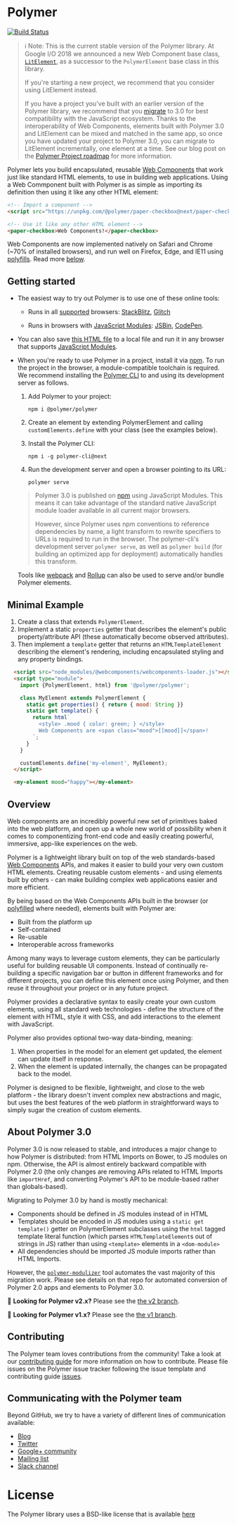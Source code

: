 # Polymer

[![Build Status](https://travis-ci.org/Polymer/polymer.svg?branch=master)](https://travis-ci.org/Polymer/polymer)

> ℹ️ Note: This is the current stable version of the Polymer library.  At Google I/O 2018 we announced a new Web Component base class, [`LitElement`](https://github.com/PolymerLabs/lit-element), as a successor to the `PolymerElement` base class in this library.
>
> If you're starting a new project, we recommend that you consider using LitElement instead.
>
> If you have a project you've built with an earlier version of the Polymer library, we recommend that you [migrate](#about-polymer-30) to 3.0 for best compatibility with the JavaScript ecosystem. Thanks to the interoperability of Web Components, elements built with Polymer 3.0 and LitElement can be mixed and matched in the same app, so once you have updated your project to Polymer 3.0, you can migrate to LitElement incrementally, one element at a time.  See our blog post on the [Polymer Project roadmap](https://www.polymer-project.org/blog/2018-05-02-roadmap-update.html) for more information.

Polymer lets you build encapsulated, reusable [Web Components](https://www.webcomponents.org/introduction) that work just like standard HTML elements, to use in building web applications.  Using a Web Commponent built with Polymer is as simple as importing its definition then using it like any other HTML element:

```html
<!-- Import a component -->
<script src="https://unpkg.com/@polymer/paper-checkbox@next/paper-checkbox.js?module" type="module" ></script>

<!-- Use it like any other HTML element -->
<paper-checkbox>Web Components!</paper-checkbox>
```

Web Components are now implemented natively on Safari and Chrome (~70% of installed browsers), and run well on Firefox, Edge, and IE11 using [polyfills](https://github.com/webcomponents/webcomponentsjs).  Read more [below](#overview).

## Getting started

 * The easiest way to try out Polymer is to use one of these online tools:

    * Runs in all [supported](#supported-browsers) browsers: [StackBlitz](https://stackblitz.com/edit/polymer-element-example?file=index.js), [Glitch](https://glitch.com/edit/#!/polymer-element-example?path=index.html)

    * Runs in browsers with [JavaScript Modules](https://caniuse.com/#search=modules): [JSBin](https://jsbin.com/wuxejiz/edit?html,output),
 [CodePen](https://codepen.io/kevinpschaaf/pen/BxdErp?editors=1000).

 * You can also save [this HTML file](https://gist.githubusercontent.com/kevinpschaaf/8a5acbea7b25d2bb5e82eeea2b105669/raw/c3a86872f07603e2d0ddae736687e52a5c8c499f/index.html) to a local file and run it in any browser that supports [JavaScript Modules]((https://caniuse.com/#search=modules)).

 * When you're ready to use Polymer in a project, install it via [npm](https://www.npmjs.com/). To run the project in the browser,
 a module-compatible toolchain is required. We recommend installing the [Polymer CLI](https://github.com/Polymer/polymer-cli) to and using its development server as follows.

    1. Add Polymer to your project:

        ```npm i @polymer/polymer```

    1. Create an element by extending PolymerElement and calling `customElements.define` with your class (see the examples below).

    1. Install the Polymer CLI:

        ```npm i -g polymer-cli@next```

    1. Run the development server and open a browser pointing to its URL:

        ```polymer serve```

    > Polymer 3.0 is published on [npm](https://www.npmjs.com/package/@polymer/polymer) using JavaScript Modules.
    This means it can take advantage of the standard native JavaScript module loader available in all current major browsers.
    >
    > However, since Polymer uses npm conventions to reference dependencies by name, a light transform to rewrite specifiers to URLs is required to run in the browser. The polymer-cli's development server `polymer serve`, as well as `polymer build` (for building an optimized app for deployment)  automatically handles this transform.

    Tools like [webpack](https://webpack.js.org/) and [Rollup](https://rollupjs.org/) can also be used to serve and/or bundle Polymer elements.


## Minimal Example

  1. Create a class that extends `PolymerElement`.
  1. Implement a static `properties` getter that describes the element's public property/attribute API
  (these automatically become observed attributes).
  1. Then implement a `template` getter that returns an `HTMLTemplateElement` describing the element's rendering, including encapsulated styling and any property bindings.

```html
  <script src="node_modules/@webcomponents/webcomponents-loader.js"></script>
  <script type="module">
    import {PolymerElement, html} from '@polymer/polymer';

    class MyElement extends PolymerElement {
      static get properties() { return { mood: String }}
      static get template() {
        return html`
          <style> .mood { color: green; } </style>
          Web Components are <span class="mood">[[mood]]</span>!
        `;
      }
    }

    customElements.define('my-element', MyElement);
  </script>

  <my-element mood="happy"></my-element>
```

## Overview

Web components are an incredibly powerful new set of primitives baked into the web platform, and open up a whole new world of possibility when it comes to componentizing front-end code and easily creating powerful, immersive, app-like experiences on the web.

Polymer is a lightweight library built on top of the web standards-based [Web Components](http://webcomponents.org/introduction) APIs, and makes it easier to build your very own custom HTML elements. Creating reusable custom elements - and using elements built by others - can make building complex web applications easier and more efficient.

By being based on the Web Components APIs built in the browser (or [polyfilled](https://github.com/webcomponents/webcomponentsjs) where needed), elements built with Polymer are:

* Built from the platform up
* Self-contained
* Re-usable
* Interoperable across frameworks

Among many ways to leverage custom elements, they can be particularly useful for building reusable UI components. Instead of continually re-building a specific navigation bar or button in different frameworks and for different projects, you can define this element once using Polymer, and then reuse it throughout your project or in any future project.

Polymer provides a declarative syntax to easily create your own custom elements, using all standard web technologies - define the structure of the element with HTML, style it with CSS, and add interactions to the element with JavaScript.

Polymer also provides optional two-way data-binding, meaning:

1. When properties in the model for an element get updated, the element can update itself in response.
2. When the element is updated internally, the changes can be propagated back to the model.

Polymer is designed to be flexible, lightweight, and close to the web platform - the library doesn't invent complex new abstractions and magic, but uses the best features of the web platform in straightforward ways to simply sugar the creation of custom elements.

## About Polymer 3.0

Polymer 3.0 is now released to stable, and introduces a major change to how Polymer is distributed: from HTML Imports on Bower, to JS modules on npm.  Otherwise, the API is almost entirely backward compatible with Polymer 2.0 (the only changes are removing APIs related to HTML Imports like `importHref`, and converting Polymer's API to be module-based rather than globals-based).

Migrating to Polymer 3.0 by hand is mostly mechanical:
* Components should be defined in JS modules instead of in HTML
* Templates should be encoded in JS modules using a `static get template()` getter on PolymerElement subclasses using the `html` tagged template literal function (which parses `HTMLTemplateElement`s out of strings in JS) rather than using `<template>` elements in a `<dom-module>`
* All dependencies should be imported JS module imports rather than HTML Imports.

However, the [`polymer-modulizer`](https://github.com/Polymer/polymer-modulizer) tool automates the vast majority of this migration work.  Please see details on that repo for automated conversion of Polymer 2.0 apps and elements to Polymer 3.0.

👀 **Looking for Polymer v2.x?** Please see the [the v2 branch](https://github.com/Polymer/polymer/tree/2.x).

👀 **Looking for Polymer v1.x?** Please see the [the v1 branch](https://github.com/Polymer/polymer/tree/1.x).

## Contributing

The Polymer team loves contributions from the community! Take a look at our [contributing guide](CONTRIBUTING.md) for more information on how to contribute.  Please file issues on the Polymer issue tracker following the issue template and contributing guide [issues](https://github.com/Polymer/polymer/issues/new).

## Communicating with the Polymer team

Beyond GitHub, we try to have a variety of different lines of communication available:

* [Blog](https://blog.polymer-project.org/)
* [Twitter](https://twitter.com/polymer)
* [Google+ community](https://plus.google.com/communities/115626364525706131031)
* [Mailing list](https://groups.google.com/forum/#!forum/polymer-dev)
* [Slack channel](https://bit.ly/polymerslack)

# License

The Polymer library uses a BSD-like license that is available [here](LICENSE.txt)
